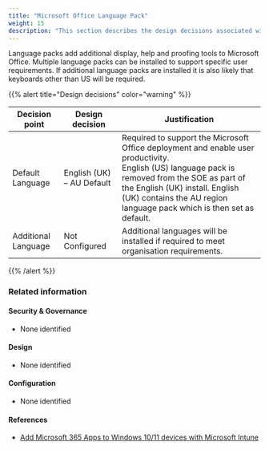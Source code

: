 ```yaml
---
title: "Microsoft Office Language Pack"
weight: 15
description: "This section describes the design decisions associated with the Microsoft Office Language Pack."
---
```


Language packs add additional display, help and proofing tools to Microsoft Office. Multiple language packs can be installed to support specific user requirements. If additional language packs are installed it is also likely that keyboards other than US will be required.

{{% alert title="Design decisions" color="warning" %}}

| Decision point      | Design decision           | Justification                                                                                                                                                                                                                                               |
|---------------------|---------------------------|-------------------------------------------------------------------------------------------------------------------------------------------------------------------------------------------------------------------------------------------------------------|
| Default Language    | English (UK) – AU Default | Required to support the Microsoft Office deployment and enable user productivity.<br>English (US) language pack is removed from the SOE as part of the English (UK) install. English (UK) contains the AU region language pack which is then set as default. |
| Additional Language | Not Configured            | Additional languages will be installed if required to meet organisation requirements.                                                                                                                                                                       |

{{% /alert %}}

### Related information

#### Security & Governance

* None identified

#### Design

* None identified

#### Configuration

* None identified

#### References

* [Add Microsoft 365 Apps to Windows 10/11 devices with Microsoft Intune](https://learn.microsoft.com/mem/intune/apps/apps-add-office365)